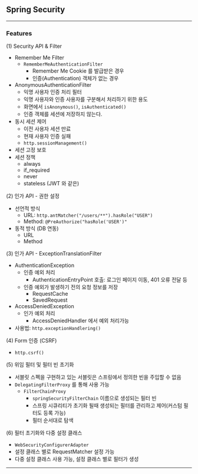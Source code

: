 ## Spring Security

---

### Features

(1) Security API & Filter
* Remember Me Filter
  * ```RememberMeAuthenticationFilter```
    * Remember Me Cookie 를 발급받은 경우
    * 인증(Authentication) 객체가 없는 경우
* AnonymousAuthenticationFilter
  * 익명 사용자 인증 처리 필터
  * 익명 사용자와 인증 사용자를 구분해서 처리하기 위한 용도
  * 화면에서 ```isAnonymous()```, ```isAuthenticated()```
  * 인증 객체를 세션에 저장하지 않는다.
* 동시 세션 제어
  * 이전 사용자 세션 만료
  * 현재 사용자 인증 실패
  * ```http.sessionManagement()```
* 세션 고정 보호
* 세션 정책
  * always
  * if_required
  * never
  * stateless (JWT 와 같은)

(2) 인가 API - 권한 설정
* 선언적 방식
  * URL: ```http.antMatcher("/users/**").hasRole("USER")```
  * Method: ```@PreAuthorize("hasRole('USER')"```
* 동적 방식 (DB 연동)
  * URL
  * Method

(3) 인가 API - ExceptionTranslationFilter
  * AuthenticationException
    * 인증 예외 처리
      * AuthenticationEntryPoint 호출: 로그인 페이지 이동, 401 오류 전달 등
    * 인증 예외가 발생하기 전의 요청 정보를 저장
      * RequestCache
      * SavedRequest
  * AccessDeniedException
    * 인가 예외 처리
      * AccessDeniedHandler 에서 예외 처리가능
  * 사용법: ```http.exceptionHandlering()```

(4) Form 인증 (CSRF)
  * ```http.csrf()```

(5) 위임 필터 및 필터 빈 초기화
* 서블릿 스펙을 구현하고 있는 서블릿은 스프링에서 정의한 빈을 주입할 수 없음
* ```DelegatingFilterProxy``` 를 통해 사용 가능
  * ```FilterChainProxy```
    * ```springSecurityFilterChain``` 이름으로 생성되는 필터 빈
    * 스프링 시큐리티가 초기화 될때 생성되는 필터를 관리하고 제어(커스텀 필터도 등록 가능)
    * 필터 순서대로 탐색

(6) 필터 초기화와 다중 설정 클래스
* ```WebSecurityConfigurerAdapter```
* 설정 클래스 별로 RequestMatcher 설정 가능
* 다중 설정 클래스 사용 가능, 설정 클래스 별로 필터가 생성
---
